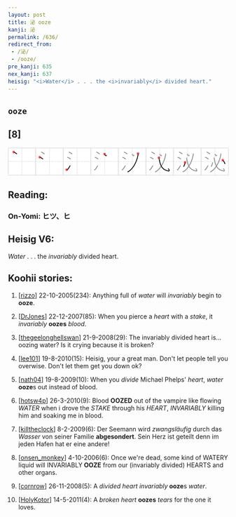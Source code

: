```yaml
---
layout: post
title: 泌 ooze
kanji: 泌
permalink: /636/
redirect_from:
 - /泌/
 - /ooze/
pre_kanji: 635
nex_kanji: 637
heisig: "<i>Water</i> . . . the <i>invariably</i> divided heart."
---
```


## `ooze`

## [8]

<div class="stroke"><img src="../images/E6B38C.png" /></div>

## Reading:

### On-Yomi: ヒツ、ヒ

## Heisig V6:

<i>Water</i> . . . the <i>invariably</i> divided heart.

## Koohii stories:

1) [<a href="http://kanji.koohii.com/profile/rizzo">rizzo</a>] 22-10-2005(234): Anything full of <em>water</em> will <em>invariably</em> begin to<strong> ooze</strong>.

2) [<a href="http://kanji.koohii.com/profile/DrJones">DrJones</a>] 22-12-2007(85): When you pierce a <em>heart</em> with a <em>stake</em>, it <em>invariably</em> <strong>oozes</strong> <em>blood</em>.

3) [<a href="http://kanji.koohii.com/profile/thegeelonghellswan">thegeelonghellswan</a>] 21-9-2008(29): The invariably divided heart is... oozing water? Is it crying because it is broken?

4) [<a href="http://kanji.koohii.com/profile/lee101">lee101</a>] 19-8-2010(15): Heisig, your a great man. Don&#039;t let people tell you overwise. Don&#039;t let them get you down ok?

5) [<a href="http://kanji.koohii.com/profile/nath04">nath04</a>] 19-8-2009(10): When you <em>divide</em> Michael Phelps&#039; <em>heart</em>, <em>water</em><strong> ooze</strong>s out instead of blood.

6) [<a href="http://kanji.koohii.com/profile/hotsw4p">hotsw4p</a>] 26-3-2010(9): Blood <strong>OOZED</strong> out of the vampire like flowing <em>WATER</em> when i drove the <em>STAKE</em> through his <em>HEART</em>, <em>INVARIABLY</em> killing him and soaking me in blood.

7) [<a href="http://kanji.koohii.com/profile/killtheclock">killtheclock</a>] 8-2-2009(6): Der Seemann wird <em>zwangsläufig</em> durch das <em>Wasser</em> von seiner Familie <strong>abgesondert</strong>. Sein Herz ist geteilt denn im jeden Hafen hat er eine andere!

8) [<a href="http://kanji.koohii.com/profile/onsen_monkey">onsen_monkey</a>] 4-10-2006(6): Once we&#039;re dead, some kind of WATERY liquid will INVARIABLY<strong> OOZE</strong> from our (invariably divided) HEARTS and other organs.

9) [<a href="http://kanji.koohii.com/profile/cornrow">cornrow</a>] 26-11-2008(5): A <em>divided heart invariably</em><strong> ooze</strong>s <em>water</em>.

10) [<a href="http://kanji.koohii.com/profile/HolyKotor">HolyKotor</a>] 14-5-2011(4): A <em>broken heart</em> <strong>oozes</strong> <em>tears</em> for the one it loves.
